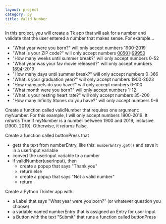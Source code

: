 ```yaml
---
layout: project
category: py
title: Valid Number
---
```


In this project, you will create a Tk app that will ask for a number and validate that the user entered a number that makes sense. For example...
- "What year were you born?" will only accept numbers 1900-2019
- "What is your ZIP code?" will only accept numbers [00501](https://www.google.com/search?q=lowest+zip+code+number)-[99950](https://www.google.com/search?q=highest+zip+code+number)
- "How many weeks until summer break?" will only accept numbers 0-52
- "What year was your fav movie released?" will only accept numbers [1894](https://www.google.com/search?q=first+edison+film+released)-2019
- "How many days until summer break?" will only accept numbers 0-366
- "What is your graduation year?" will only accept numbers 1900-2023
- "How many pets do you have?" will only accept numbers 0-100
- "What month were you born?" will only accept numbers 1-12
- "What is your resting heart rate?" will only accept numbers 35-200
- "How many Infinity Stones do you have?" will only accept numbers 0-6


Create a function called validNumber that requires one argument: myNumber. For this example, I will only accept numbers 1900-2019. It *returns* True if myNumber is a number between 1900 and 2019, inclusive \[1900, 2019\]. Otherwise, it *returns* False.


Create a function called buttonPress that
- gets the text from numberEntry, like this: ```numberEntry.get()``` and save it in a userInput variable
- convert the userInput variable to a number
- if validNumber(userInput), then
  - create a popup that says "Thank you"
  - return
  else
  - create a popup that says "Not a valid number"
  - return


Create a Python Tkinter app with:
- a Label that says "What year were you born?" (or whatever question you choose)
- a variable named numberEntry that is assigned an Entry for user input
- a Button with the text "Submit" that runs a function called buttonPress
